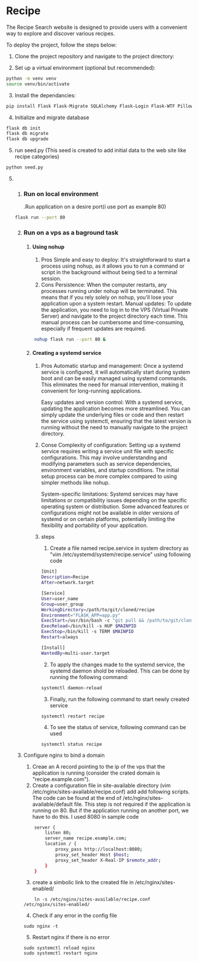 # Recipe
The Recipe Search website is designed to provide users with a convenient way to explore and discover various recipes. 

To deploy the project, follow the steps below:

1. Clone the project repository and navigate to the project directory:

2. Set up a virtual environment (optional but recommended):

```bash
python -m venv venv
source venv/bin/activate
```

3. Install the dependancies:

```bash
pip install Flask Flask-Migrate SQLAlchemy Flask-Login Flask-WTF Pillow email_validator
```
4. Initialize and migrate database

```bash
flask db init
flask db migrate
flask db upgrade
```
5. run seed.py (This seed is created to add initial data to the web site like recipe categories)

```bash
python seed.py
```

5. 
    1. ### Run on local environment
        .Run application on a desire port(i use port as example 80)

    ```bash
    flask run --port 80
    ```
    2. ### Run on a vps as a baground task
        1. #### Using nohup 
            1. Pros 
                Simple and easy to deploy: It's straightforward to start a process using nohup, as it allows you to run a command or script in the background without being tied to a terminal session.
            1. Cons 
                Persistence: When the computer restarts, any processes running under nohup will be terminated. This means that if you rely solely on nohup, you'll lose your application upon a system restart.
                Manual updates: To update the application, you need to log in to the VPS (Virtual Private Server) and navigate to the project directory each time. This manual process can be cumbersome and time-consuming, especially if frequent updates are required.
        ```bash
            nohup flask run --port 80 &
        ```
        2. #### Creating a systemd service 
            1. Pros
                Automatic startup and management: Once a systemd service is configured, it will automatically start during system boot and can be easily managed using systemd commands. This eliminates the need for manual intervention, making it convenient for long-running applications.

                Easy updates and version control: With a systemd service, updating the application becomes more streamlined. You can simply update the underlying files or code and then restart the service using systemctl, ensuring that the latest version is running without the need to manually navigate to the project directory.
            2. Conse
                Complexity of configuration: Setting up a systemd service requires writing a service unit file with specific configurations. This may involve understanding and modifying parameters such as service dependencies, environment variables, and startup conditions. The initial setup process can be more complex compared to using simpler methods like nohup.

                System-specific limitations: Systemd services may have limitations or compatibility issues depending on the specific operating system or distribution. Some advanced features or configurations might not be available in older versions of systemd or on certain platforms, potentially limiting the flexibility and portability of your application.
            3. steps
                1. Create a file named recipe.service in system directory as "vim /etc/systemd/system/recipe.service" using following code
                ```bash
                [Unit]
                Description=Recipe
                After=network.target

                [Service]
                User=user_name
                Group=user_group
                WorkingDirectory=/path/to/git/cloned/recipe
                Environment="FLASK_APP=app.py"
                ExecStart=/usr/bin/bash -c "git pull && /path/to/git/cloned/recipe/venv/bin/flask run --port 80"
                ExecReload=/bin/kill -s HUP $MAINPID
                ExecStop=/bin/kill -s TERM $MAINPID
                Restart=always

                [Install]
                WantedBy=multi-user.target
                ```
                2. To apply the changes made to the systemd service, the systemd daemon shold be reloaded. This can be done by running the following command:
                ```bash
                systemctl daemon-reload
                ```
                3. Finally, run the following command to start newly created service
                ```code
                systemctl restart recipe
                ```
                4. To see the status of service, following command can be used
                ```code
                systemctl status recipe
                ```
    3. Configure nginx to bind a domain
        1. Creae an A record pointing to the ip of the vps that the application is running (consider the crated domain is "recipe.example.com").
        2. Create a configuration file in site-available directory (vim /etc/nginx/sites-available/recipe.conf) add add following scripts. The code can be found at the end of  /etc/nginx/sites-available/default file. This step is not required if the application is running on 80. But if the application running on another port, we have to do this. I used 8080 in sample code

        ```bash
            server {
                listen 80;
                server_name recipe.example.com;
                location / {
                    proxy_pass http://localhost:8080;
                    proxy_set_header Host $host;
                    proxy_set_header X-Real-IP $remote_addr;
                }
            }
        ```
        3. create a simbolic link to the created file in 
            /etc/nginx/sites-enabled/
        ```code
            ln -s /etc/nginx/sites-available/recipe.conf /etc/nginx/sites-enabled/
        ```
        4. Check if any error in the config file
        ```code
        sudo nginx -t
        ```
        5. Restart nginx if there is no error
        ```code
        sudo systemctl reload nginx
        sudo systemctl restart nginx
        ```
